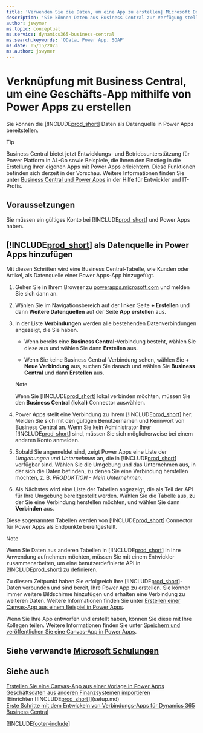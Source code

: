 ```yaml
---
title: 'Verwenden Sie die Daten, um eine App zu erstellen| Microsoft Docs'
description: 'Sie können Daten aus Business Central zur Verfügung stellen und eine OData URL Ihrer Webdienste festlegen, um eine Geschäfts-App mithilfe von Power Apps zu erstellen.'
author: jswymer
ms.topic: conceptual
ms.service: dynamics365-business-central
ms.search.keywords: 'OData, Power App, SOAP'
ms.date: 05/15/2023
ms.author: jswymer
---
```

# <a name="connecting-to-your-business-central-data-to-build-a-business-app-using-power-apps"></a>Verknüpfung mit Business Central, um eine Geschäfts-App mithilfe von Power Apps zu erstellen

Sie können die [!INCLUDE[prod_short](includes/prod_short.md)] Daten als Datenquelle in Power Apps bereitstellen.  

> [!TIP]  
> Business Central bietet jetzt Entwicklungs- und Betriebsunterstützung für Power Platform in AL-Go sowie Beispiele, die Ihnen den Einstieg in die Erstellung Ihrer eigenen Apps mit Power Apps erleichtern. Diese Funktionen befinden sich derzeit in der Vorschau. Weitere Informationen finden Sie unter [Business Central und Power Apps](/dynamics365/business-central/dev-itpro/powerplatform/power-apps-overview) in der Hilfe für Entwickler und IT-Profis.

## <a name="prerequisites"></a>Voraussetzungen

Sie müssen ein gültiges Konto bei [!INCLUDE[prod_short](includes/prod_short.md)] und Power Apps haben.  

## <a name="add--as-a-data-source-in-power-apps"></a>[!INCLUDE[prod_short](includes/prod_short.md)] als Datenquelle in Power Apps hinzufügen

Mit diesen Schritten wird eine Business Central-Tabelle, wie Kunden oder Artikel, als Datenquelle einer Power Apps-App hinzugefügt.

1. Gehen Sie in Ihrem Browser zu [powerapps.microsoft.com](https://powerapps.microsoft.com/) und melden Sie sich dann an.
2. Wählen Sie im Navigationsbereich auf der linken Seite **+ Erstellen** und dann **Weitere Datenquellen** auf der Seite **App erstellen** aus.
  
   <!-- This step opens Power Apps canavs. On first sign-in, you must specify the country/region.  -->
3. In der Liste **Verbindungen** werden alle bestehenden Datenverbindungen angezeigt, die Sie haben.

   - Wenn bereits eine **Business Central**-Verbindung besteht, wählen Sie diese aus und wählen Sie dann **Erstellen** aus.

   - Wenn Sie keine Business Central-Verbindung sehen, wählen Sie **+ Neue Verbindung** aus, suchen Sie danach und wählen Sie **Business Central** und dann **Erstellen** aus.

   > [!NOTE]
   > Wenn Sie [!INCLUDE[prod_short](includes/prod_short.md)] lokal verbinden möchten, müssen Sie den **Business Central (lokal)** Connector auswählen.  
  
4. Power Apps stellt eine Verbindung zu Ihrem [!INCLUDE[prod_short](includes/prod_short.md)] her. Melden Sie sich mit den gültigen Benutzernamen und Kennwort von Business Central an. Wenn Sie kein Administrator Ihrer [!INCLUDE[prod_short](includes/prod_short.md)] sind, müssen Sie sich möglicherweise bei einem anderen Konto anmelden.  
5. Sobald Sie angemeldet sind, zeigt Power Apps eine Liste der *Umgebungen und Unternehmen* an, die in [!INCLUDE[prod_short](includes/prod_short.md)] verfügbar sind. Wählen Sie die Umgebung und das Unternehmen aus, in der sich die Daten befinden, zu denen Sie eine Verbindung herstellen möchten, z. B. *PRODUKTION - Mein Unternehmen*.  
6. Als Nächstes wird eine Liste der Tabellen angezeigt, die als Teil der API für Ihre Umgebung bereitgestellt werden. Wählen Sie die Tabelle aus, zu der Sie eine Verbindung herstellen möchten, und wählen Sie dann **Verbinden** aus.

Diese sogenannten Tabellen werden von [!INCLUDE[prod_short](includes/prod_short.md)] Connector für Power Apps als Endpunkte bereitgestellt.  

> [!NOTE]
> Wenn Sie Daten aus anderen Tabellen in [!INCLUDE[prod_short](includes/prod_short.md)] in Ihre Anwendung aufnehmen möchten, müssen Sie mit einem Entwickler zusammenarbeiten, um eine benutzerdefinierte API in [!INCLUDE[prod_short](includes/prod_short.md)] zu definieren.  

Zu diesem Zeitpunkt haben Sie erfolgreich Ihre [!INCLUDE[prod_short](includes/prod_short.md)]-Daten verbunden und sind bereit, Ihre Power App zu erstellen. Sie können immer weitere Bildschirme hinzufügen und erhalten eine Verbindung zu weiteren Daten. Weitere Informationen finden Sie unter [Erstellen einer Canvas-App aus einem Beispiel in Power Apps](/powerapps/maker/canvas-apps/open-and-run-a-sample-app).  

Wenn Sie Ihre App entworfen und erstellt haben, können Sie diese mit Ihre Kollegen teilen. Weitere Informationen finden Sie unter [Speichern und veröffentlichen Sie eine Canvas-App in Power Apps](/powerapps/maker/canvas-apps/save-publish-app).  

<!--
## <a name="sample-apps-to-get-started"></a>Sample apps to get started

As a preview version, Business Central offers several sample apps that you can use as a starting point for building your own apps that use Business Central data. These sample apps are available in the [Business Central Demos](https://github.com/BusinessCentralDemos) repo on GitHub. For a quick overview on the apps, go to [Power Apps samples for Business Central](/dynamics365/business-central/dev-itpro/powerplatform/power-apps-samples).

## <a name="develop-and-maintain-apps-application-lifecycle-management"></a>Develop and maintain apps application lifecycle management

As an app developer, you may already be familiar with Business Central AL-Go. AL-Go is set of tools on GiHub that enables you to maintain professional DevOps processes for your Business Central AL projects. AL-Go supports source control and activities, like building, testing, and deploying. As a preview, Business Central now offers an Al-Go version that supports for Power Platform solutions. The preview, for example, includes workflows that let you push and pull Power Platfrom changes to and from enviroments. You can access the tools at [https://github.com/BusinessCentralDemos/AL-Go-PTE](https://github.com/BusinessCentralDemos/AL-Go-PTE). For more information, see [Application lifecycle management for Power Apps in Business Central](/dynamics365/business-central/dev-itpro/powerplatform/power-apps-alm).-->

## <a name="see-related-microsoft-training"></a>Siehe verwandte [Microsoft Schulungen](/training/paths/power-apps-power-automate-business-central/)

## <a name="see-also"></a>Siehe auch

[Erstellen Sie eine Canvas-App aus einer Vorlage in Power Apps](/powerapps/maker/canvas-apps/get-started-test-drive)  
[Geschäftsdaten aus anderen Finanzsystemen importieren](across-import-data-configuration-packages.md)  
[Einrichten [!INCLUDE[prod_short](includes/prod_short.md)]](setup.md)  
[Erste Schritte mit dem Entwickeln von Verbindungs-Apps für Dynamics 365 Business Central](/dynamics365/business-central/dev-itpro/developer/devenv-develop-connect-apps)  

[!INCLUDE[footer-include](includes/footer-banner.md)]
